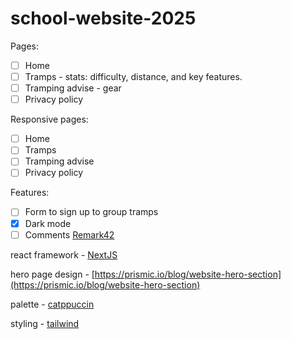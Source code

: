# school-website-2025

Pages:
- [ ] Home
- [ ] Tramps - stats: difficulty, distance, and key features.
- [ ] Tramping advise - gear
- [ ] Privacy policy

Responsive pages:
- [ ] Home
- [ ] Tramps
- [ ] Tramping advise
- [ ] Privacy policy

Features:
- [ ] Form to sign up to group tramps
- [x] Dark mode
- [ ] Comments [Remark42](https://remark42.com/docs/getting-started/installation/)

react framework - [NextJS](https://nextjs.org/docs/app/getting-started/installation)

hero page design - [https://prismic.io/blog/website-hero-section](https://prismic.io/blog/website-hero-section)

palette - [catppuccin](https://github.com/catppuccin/tailwindcss)

styling - [tailwind](https://tailwindcss.com/docs/)